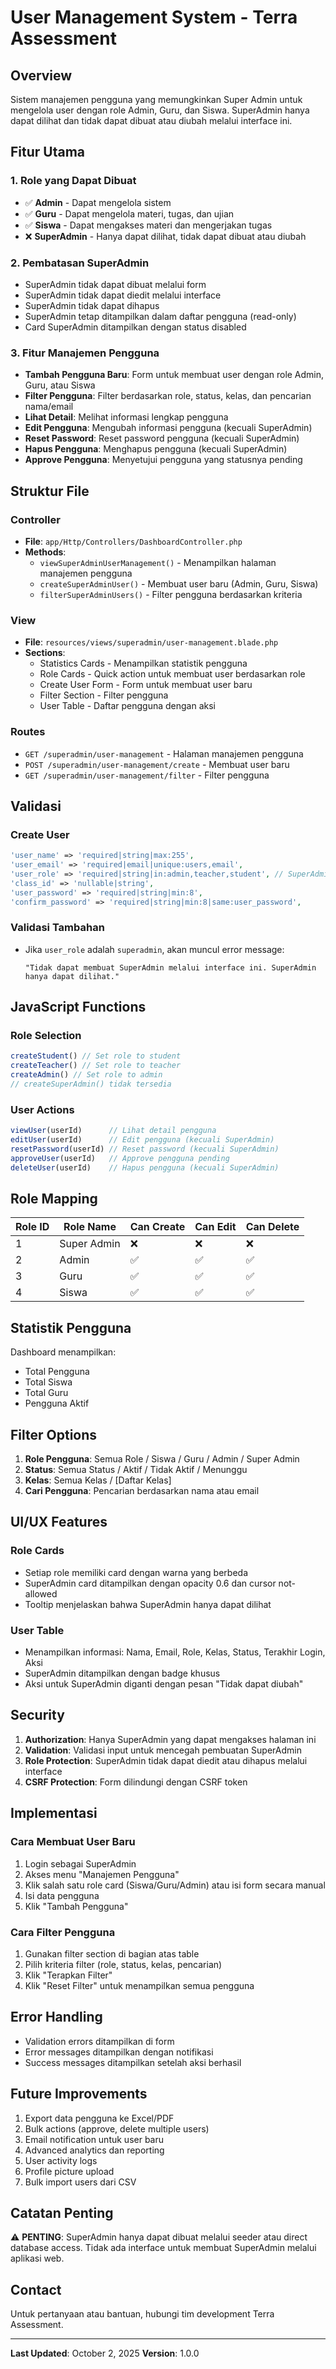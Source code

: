 # User Management System - Terra Assessment

## Overview
Sistem manajemen pengguna yang memungkinkan Super Admin untuk mengelola user dengan role Admin, Guru, dan Siswa. SuperAdmin hanya dapat dilihat dan tidak dapat dibuat atau diubah melalui interface ini.

## Fitur Utama

### 1. Role yang Dapat Dibuat
- ✅ **Admin** - Dapat mengelola sistem
- ✅ **Guru** - Dapat mengelola materi, tugas, dan ujian
- ✅ **Siswa** - Dapat mengakses materi dan mengerjakan tugas
- ❌ **SuperAdmin** - Hanya dapat dilihat, tidak dapat dibuat atau diubah

### 2. Pembatasan SuperAdmin
- SuperAdmin tidak dapat dibuat melalui form
- SuperAdmin tidak dapat diedit melalui interface
- SuperAdmin tidak dapat dihapus
- SuperAdmin tetap ditampilkan dalam daftar pengguna (read-only)
- Card SuperAdmin ditampilkan dengan status disabled

### 3. Fitur Manajemen Pengguna
- **Tambah Pengguna Baru**: Form untuk membuat user dengan role Admin, Guru, atau Siswa
- **Filter Pengguna**: Filter berdasarkan role, status, kelas, dan pencarian nama/email
- **Lihat Detail**: Melihat informasi lengkap pengguna
- **Edit Pengguna**: Mengubah informasi pengguna (kecuali SuperAdmin)
- **Reset Password**: Reset password pengguna (kecuali SuperAdmin)
- **Hapus Pengguna**: Menghapus pengguna (kecuali SuperAdmin)
- **Approve Pengguna**: Menyetujui pengguna yang statusnya pending

## Struktur File

### Controller
- **File**: `app/Http/Controllers/DashboardController.php`
- **Methods**:
  - `viewSuperAdminUserManagement()` - Menampilkan halaman manajemen pengguna
  - `createSuperAdminUser()` - Membuat user baru (Admin, Guru, Siswa)
  - `filterSuperAdminUsers()` - Filter pengguna berdasarkan kriteria

### View
- **File**: `resources/views/superadmin/user-management.blade.php`
- **Sections**:
  - Statistics Cards - Menampilkan statistik pengguna
  - Role Cards - Quick action untuk membuat user berdasarkan role
  - Create User Form - Form untuk membuat user baru
  - Filter Section - Filter pengguna
  - User Table - Daftar pengguna dengan aksi

### Routes
- `GET /superadmin/user-management` - Halaman manajemen pengguna
- `POST /superadmin/user-management/create` - Membuat user baru
- `GET /superadmin/user-management/filter` - Filter pengguna

## Validasi

### Create User
```php
'user_name' => 'required|string|max:255',
'user_email' => 'required|email|unique:users,email',
'user_role' => 'required|string|in:admin,teacher,student', // SuperAdmin tidak diperbolehkan
'class_id' => 'nullable|string',
'user_password' => 'required|string|min:8',
'confirm_password' => 'required|string|min:8|same:user_password',
```

### Validasi Tambahan
- Jika `user_role` adalah `superadmin`, akan muncul error message:
  ```
  "Tidak dapat membuat SuperAdmin melalui interface ini. SuperAdmin hanya dapat dilihat."
  ```

## JavaScript Functions

### Role Selection
```javascript
createStudent() // Set role to student
createTeacher() // Set role to teacher
createAdmin() // Set role to admin
// createSuperAdmin() tidak tersedia
```

### User Actions
```javascript
viewUser(userId)      // Lihat detail pengguna
editUser(userId)      // Edit pengguna (kecuali SuperAdmin)
resetPassword(userId) // Reset password (kecuali SuperAdmin)
approveUser(userId)   // Approve pengguna pending
deleteUser(userId)    // Hapus pengguna (kecuali SuperAdmin)
```

## Role Mapping

| Role ID | Role Name | Can Create | Can Edit | Can Delete |
|---------|-----------|------------|----------|------------|
| 1 | Super Admin | ❌ | ❌ | ❌ |
| 2 | Admin | ✅ | ✅ | ✅ |
| 3 | Guru | ✅ | ✅ | ✅ |
| 4 | Siswa | ✅ | ✅ | ✅ |

## Statistik Pengguna

Dashboard menampilkan:
- Total Pengguna
- Total Siswa
- Total Guru
- Pengguna Aktif

## Filter Options

1. **Role Pengguna**: Semua Role / Siswa / Guru / Admin / Super Admin
2. **Status**: Semua Status / Aktif / Tidak Aktif / Menunggu
3. **Kelas**: Semua Kelas / [Daftar Kelas]
4. **Cari Pengguna**: Pencarian berdasarkan nama atau email

## UI/UX Features

### Role Cards
- Setiap role memiliki card dengan warna yang berbeda
- SuperAdmin card ditampilkan dengan opacity 0.6 dan cursor not-allowed
- Tooltip menjelaskan bahwa SuperAdmin hanya dapat dilihat

### User Table
- Menampilkan informasi: Nama, Email, Role, Kelas, Status, Terakhir Login, Aksi
- SuperAdmin ditampilkan dengan badge khusus
- Aksi untuk SuperAdmin diganti dengan pesan "Tidak dapat diubah"

## Security

1. **Authorization**: Hanya SuperAdmin yang dapat mengakses halaman ini
2. **Validation**: Validasi input untuk mencegah pembuatan SuperAdmin
3. **Role Protection**: SuperAdmin tidak dapat diedit atau dihapus melalui interface
4. **CSRF Protection**: Form dilindungi dengan CSRF token

## Implementasi

### Cara Membuat User Baru
1. Login sebagai SuperAdmin
2. Akses menu "Manajemen Pengguna"
3. Klik salah satu role card (Siswa/Guru/Admin) atau isi form secara manual
4. Isi data pengguna
5. Klik "Tambah Pengguna"

### Cara Filter Pengguna
1. Gunakan filter section di bagian atas table
2. Pilih kriteria filter (role, status, kelas, pencarian)
3. Klik "Terapkan Filter"
4. Klik "Reset Filter" untuk menampilkan semua pengguna

## Error Handling

- Validation errors ditampilkan di form
- Error messages ditampilkan dengan notifikasi
- Success messages ditampilkan setelah aksi berhasil

## Future Improvements

1. Export data pengguna ke Excel/PDF
2. Bulk actions (approve, delete multiple users)
3. Email notification untuk user baru
4. Advanced analytics dan reporting
5. User activity logs
6. Profile picture upload
7. Bulk import users dari CSV

## Catatan Penting

⚠️ **PENTING**: SuperAdmin hanya dapat dibuat melalui seeder atau direct database access. Tidak ada interface untuk membuat SuperAdmin melalui aplikasi web.

## Contact

Untuk pertanyaan atau bantuan, hubungi tim development Terra Assessment.

---

**Last Updated**: October 2, 2025
**Version**: 1.0.0

